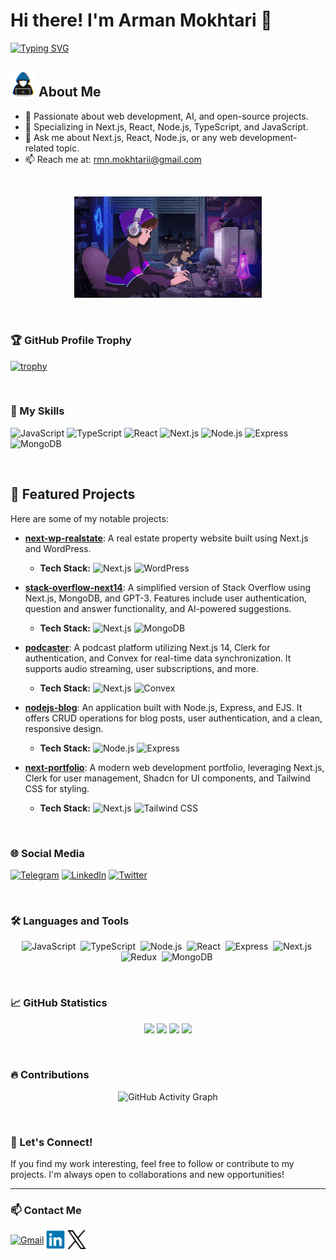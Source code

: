 # Hi there! I'm Arman Mokhtari 👋
[![Typing SVG](https://readme-typing-svg.herokuapp.com?color=%2336BCF7&center=true&vCenter=true&width=600&lines=A+Full-stack+Web+Developer;Passionate+about+AI+and+Open+Source+projects;Always+Learning+and+Growing)](https://git.io/typing-svg)
## <img src="https://github.com/0xAbdulKhalid/0xAbdulKhalid/raw/main/assets/mdImages/about_me.gif" width="40px"> About Me
- 👀 Passionate about web development, AI, and open-source projects.
- 💼 Specializing in Next.js, React, Node.js, TypeScript, and JavaScript.
- 💬 Ask me about Next.js, React, Node.js, or any web development-related topic.
- 📫 Reach me at: [rmn.mokhtarii@gmail.com](mailto:rmn.mokhtarii@gmail.com)
<br>
<p align="center">
  <img alt="developer" width="300" height="auto" src="assets/dev.gif"/>
</p>
<br>

### 🏆 GitHub Profile Trophy
[![trophy](https://github-profile-trophy.vercel.app/?username=arman-mokhtari&theme=onedark)](https://github.com/ryo-ma/github-profile-trophy)

<br>

### 🔧 My Skills
![JavaScript](https://img.shields.io/badge/-JavaScript-F7DF1E?style=flat&logo=JavaScript&logoColor=black)
![TypeScript](https://img.shields.io/badge/-TypeScript-3178C6?style=flat&logo=TypeScript&logoColor=white)
![React](https://img.shields.io/badge/-React-61DAFB?style=flat&logo=React&logoColor=black)
![Next.js](https://img.shields.io/badge/-Next.js-000000?style=flat&logo=Next.js&logoColor=white)
![Node.js](https://img.shields.io/badge/-Node.js-339933?style=flat&logo=Node.js&logoColor=white)
![Express](https://img.shields.io/badge/-Express-000000?style=flat&logo=Express&logoColor=white)
![MongoDB](https://img.shields.io/badge/-MongoDB-47A248?style=flat&logo=MongoDB&logoColor=white)

<br>

## 🚀 **Featured Projects**
Here are some of my notable projects:

- [**next-wp-realstate**](https://github.com/arman-mokhtari/next-wp-realstate): A real estate property website built using Next.js and WordPress. 
  - **Tech Stack:** ![Next.js](https://img.shields.io/badge/Next.js-000000?style=flat&logo=Next.js&logoColor=white) ![WordPress](https://img.shields.io/badge/WordPress-21759B?style=flat&logo=WordPress&logoColor=white)
  
- [**stack-overflow-next14**](https://github.com/arman-mokhtari/stack-overflow-next14): A simplified version of Stack Overflow using Next.js, MongoDB, and GPT-3. Features include user authentication, question and answer functionality, and AI-powered suggestions.
  - **Tech Stack:** ![Next.js](https://img.shields.io/badge/Next.js-000000?style=flat&logo=Next.js&logoColor=white) ![MongoDB](https://img.shields.io/badge/MongoDB-47A248?style=flat&logo=MongoDB&logoColor=white)
  
- [**podcaster**](https://github.com/arman-mokhtari/podcaster): A podcast platform utilizing Next.js 14, Clerk for authentication, and Convex for real-time data synchronization. It supports audio streaming, user subscriptions, and more.
  - **Tech Stack:** ![Next.js](https://img.shields.io/badge/Next.js-000000?style=flat&logo=Next.js&logoColor=white) ![Convex](https://img.shields.io/badge/Convex-000000?style=flat&logo=Convex&logoColor=white)
  
- [**nodejs-blog**](https://github.com/arman-mokhtari/nodejs-blog): An application built with Node.js, Express, and EJS. It offers CRUD operations for blog posts, user authentication, and a clean, responsive design.
  - **Tech Stack:** ![Node.js](https://img.shields.io/badge/Node.js-339933?style=flat&logo=Node.js&logoColor=white) ![Express](https://img.shields.io/badge/Express-000000?style=flat&logo=Express&logoColor=white)
  
- [**next-portfolio**](https://github.com/arman-mokhtari/next-portfolio): A modern web development portfolio, leveraging Next.js, Clerk for user management, Shadcn for UI components, and Tailwind CSS for styling.
  - **Tech Stack:** ![Next.js](https://img.shields.io/badge/Next.js-000000?style=flat&logo=Next.js&logoColor=white) ![Tailwind CSS](https://img.shields.io/badge/Tailwind%20CSS-38B2AC?style=flat&logo=Tailwind%20CSS&logoColor=white)

<br>

### 🌐 Social Media
[![Telegram](https://img.shields.io/badge/Telegram-2CA5E0?style=for-the-badge&logo=telegram&logoColor=white)](https://t.me/Arman_Workfolio)
[![LinkedIn](https://img.shields.io/badge/LinkedIn-0077B5?style=for-the-badge&logo=linkedin&logoColor=white)](https://www.linkedin.com/in/arman-mokhtari/)
[![Twitter](https://img.shields.io/badge/Twitter-1DA1F2?style=for-the-badge&logo=twitter&logoColor=white)](https://twitter.com/arman_mokhtari)

<br>

### 🛠️ Languages and Tools
<p align="center">
  <img src="https://cdn.jsdelivr.net/gh/devicons/devicon/icons/javascript/javascript-original.svg" title="JavaScript" alt="JavaScript" width="40" height="40"/>&nbsp;
  <img src="https://cdn.jsdelivr.net/gh/devicons/devicon/icons/typescript/typescript-original.svg" title="TypeScript" alt="TypeScript" width="40" height="40"/>&nbsp;
  <img src="https://cdn.jsdelivr.net/gh/devicons/devicon/icons/nodejs/nodejs-original.svg" title="Node.js" alt="Node.js" width="40" height="40"/>&nbsp;
  <img src="https://cdn.jsdelivr.net/gh/devicons/devicon/icons/react/react-original.svg" title="React" alt="React" width="40" height="40"/>&nbsp;
  <img src="https://cdn.jsdelivr.net/gh/devicons/devicon/icons/express/express-original.svg" title="Express" alt="Express" width="40" height="40"/>&nbsp;
  <img src="https://cdn.jsdelivr.net/gh/devicons/devicon/icons/nextjs/nextjs-original-wordmark.svg" title="Next.js" alt="Next.js" width="40" height="40"/>&nbsp;
  <img src="https://cdn.jsdelivr.net/gh/devicons/devicon/icons/redux/redux-original.svg" title="Redux" alt="Redux" width="40" height="40"/>&nbsp;
  <img src="https://cdn.jsdelivr.net/gh/devicons/devicon/icons/mongodb/mongodb-original.svg" title="MongoDB" alt="MongoDB" width="40" height="40"/>&nbsp;
</p>

<br>

### 📈 GitHub Statistics
<p align="center">
  <img width="400" src="https://github-readme-stats.vercel.app/api?username=arman-mokhtari&show_icons=true&theme=vision-friendly-dark">
  <img width="400" src="https://github-readme-stats.vercel.app/api/top-langs/?username=arman-mokhtari&layout=compact&theme=vision-friendly-dark">
  <img width="400" src="https://github-readme-streak-stats.herokuapp.com/?user=arman-mokhtari&theme=dark">
  <img width="400" src="https://github-profile-summary-cards.vercel.app/api/cards/profile-details?username=arman-mokhtari&theme=vue">
</p>

<br>

### 🔥 Contributions
<p align="center">
  <img src="https://github-readme-activity-graph.vercel.app/graph?username=arman-mokhtari&theme=github-dark&hide_border=true" alt="GitHub Activity Graph">
</p>

<br>

### 🌟 Let's Connect!
If you find my work interesting, feel free to follow or contribute to my projects. I'm always open to collaborations and new opportunities!

---

### 📫 Contact Me
<p align="left">
  <a href="mailto:rmn.mokhtarii@gmail.com"><img align="center" src="https://raw.githubusercontent.com/simple-icons/simple-icons/develop/icons/gmail.svg" alt="Gmail" height="30" width="30" /></a>
  <a href="https://www.linkedin.com/in/arman-mokhtari/" target="_blank"><img align="center" src="https://raw.githubusercontent.com/devicons/devicon/master/icons/linkedin/linkedin-original.svg" alt="LinkedIn" height="30" width="30" /></a>
  <a href="https://twitter.com/arman_mokhtari" target="_blank"><img align="center" src="https://raw.githubusercontent.com/devicons/devicon/master/icons/twitter/twitter-original.svg" alt="Twitter" height="30" width="30" /></a>
</p>
